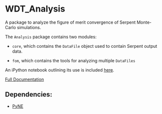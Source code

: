 # WDT_Analysis

A package to analyze the figure of merit convergence of Serpent
Monte-Carlo simulations.

The `Analysis` package contains two modules:

- `core`, which contains the `DataFile` object used to contain Serpent
  output data.

- `fom`, which contains the tools for analyzing multiple `DataFiles`

An iPython notebook outlining its use is included [here](WDT_analysis.ipynb).

[Full Documentation](docs/_build/html/index.html)

## Dependencies:

- [PyNE](https://github.com/pyne/pyne)
